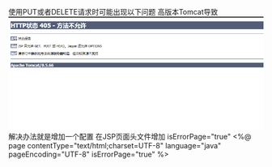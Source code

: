 使用PUT或者DELETE请求时可能出现以下问题 高版本Tomcat导致
![img.png](img.png)
解决办法就是增加一个配置 在JSP页面头文件增加 isErrorPage="true"
<%@ page contentType="text/html;charset=UTF-8" language="java" pageEncoding="UTF-8" isErrorPage="true" %>

